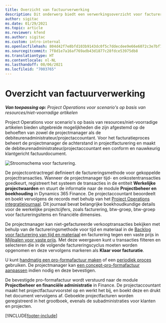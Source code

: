 ```yaml
---
title: Overzicht van factuurverwerking
description: Dit onderwerp biedt een verwerkingsoverzicht voor facturering in Project Operations voor scenario's op basis van resources/niet-voorradige artikelen.
author: sigitac
ms.date: 01/29/2021
ms.topic: article
ms.reviewer: kfend
ms.author: sigitac
ms.custom: intro-internal
ms.openlocfilehash: 804d42f7e8bfd103b9143dc0f5c7ddecdee9e66e6072c3e7bf76b2a8c549cf55
ms.sourcegitcommit: 7f8d1e7a16af769adb43d1877c28fdce53975db8
ms.translationtype: HT
ms.contentlocale: nl-NL
ms.lasthandoff: 08/06/2021
ms.locfileid: "7003765"
---
```

# <a name="invoicing-process-overview"></a>Overzicht van factuurverwerking

_**Van toepassing op:** Project Operations voor scenario's op basis van resources/niet-voorradige artikelen_

Project Operations voor scenario's op basis van resources/niet-voorradige artikelen bieden uitgebreide mogelijkheden die zijn afgestemd op de behoeften van zowel de projectmanager als de debiteurenadministrateur/projectaccountant. Voor het facturatieproces beheert de projectmanager de achterstand in projectfacturering en maakt de debiteurenadministrateur/projectaccountant een conform en nauwkeurig klantgericht factuurdocument.

![Stroomschema voor facturering.](./media/invoicing-flow.png)

De projectcontractregel definieert de factureringsmethode voor gekoppelde projecttransacties. Wanneer de projectmanager tijd- en onkostentransacties goedkeurt, registreert het systeem de transacties in de entiteit **Werkelijke projectwaarden** en stuurt de informatie naar de module **Projectbeheer en boekhouding** in Dynamics 365 Finance. De projectaccountant beoordeelt en boekt vervolgens de records met behulp van het [Project Operations integratiejournaal](../project-accounting/project-operations-integration-journal.md). Dit journaal bevat belangrijke boekhoudkundige details voor de werkelijke projectcijfers, zoals facturering, btw-groep, btw-groep voor factureringsitems en financiële dimensies.

De projectmanager kan niet-gefactureerde verkooptransacties bekijken met behulp van de factureringsmethode voor tijd en materiaal in de [Backlog voor facturering van tijd en materiaal](../proforma-invoicing/manage-billing-backlog.md#time-and-material-billing-backlog) en facturering tegen een vaste prijs in [Mijlpalen voor vaste prijs](../proforma-invoicing/manage-billing-backlog.md#fixed-price-milestones). Met deze weergaven kunt u transacties filteren en selecteren die in de volgende factureringscyclus moeten worden opgenomen en deze vervolgens markeren als **Klaar voor facturatie**.

U kunt [handmatig een pro-formafactuur maken](../proforma-invoicing/create-manual-proforma-invoice.md) of een [periodiek proces](../proforma-invoicing/configure-automated-invoice-creation.md) gebruiken. De projectmanager kan [een concept-pro-formafactuur aanpassen](../proforma-invoicing/manage-proforma-invoice.md) indien nodig en deze bevestigen.

De bevestigde pro-formafactuur wordt verstuurd naar de module **Projectbeheer en financiële administratie** in Finance. De projectaccountant maakt het projectfactuurvoorstel op en werkt het bij, en boekt deze en drukt het document vervolgens af. Geboekte projectfacturen worden geregistreerd in het grootboek, evenals de subadministraties voor klanten en projecten.


[!INCLUDE[footer-include](../includes/footer-banner.md)]